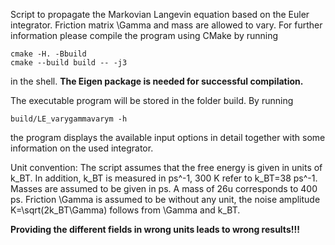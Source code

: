 Script to propagate the Markovian Langevin equation based on the Euler integrator.
Friction matrix \Gamma and mass are allowed to vary. For further information
please compile the program using CMake by running 

```
cmake -H. -Bbuild
cmake --build build -- -j3
```

in the shell. **The Eigen package is needed for successful compilation.**

The executable program will be stored in the folder build. By running

```
build/LE_varygammavarym -h
```

the program displays the available input options in detail together with some information
on the used integrator. 

Unit convention: The script assumes that the free energy is given in units of k_BT. In addition,
k_BT is measured in ps^-1, 300 K refer to k_BT=38 ps^-1. Masses are assumed to be given in ps.
A mass of 26u corresponds to 400 ps. Friction \Gamma is assumed to be without any unit, the noise 
amplitude K=\sqrt(2k_BT\Gamma) follows from \Gamma and k_BT.

**Providing the different fields in wrong units leads to wrong results!!!**
